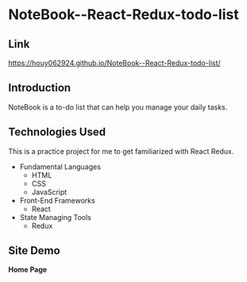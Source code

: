 # NoteBook--React-Redux-todo-list
## Link
https://houy062924.github.io/NoteBook--React-Redux-todo-list/

## Introduction
NoteBook is a to-do list that can help you manage your daily tasks. 

## Technologies Used

This is a practice project for me to get familiarized with React Redux.

 - Fundamental Languages
    * HTML
    * CSS
    * JavaScript
 - Front-End Frameworks
    * React
 - State Managing Tools
    * Redux
    
## Site Demo

**Home Page**

